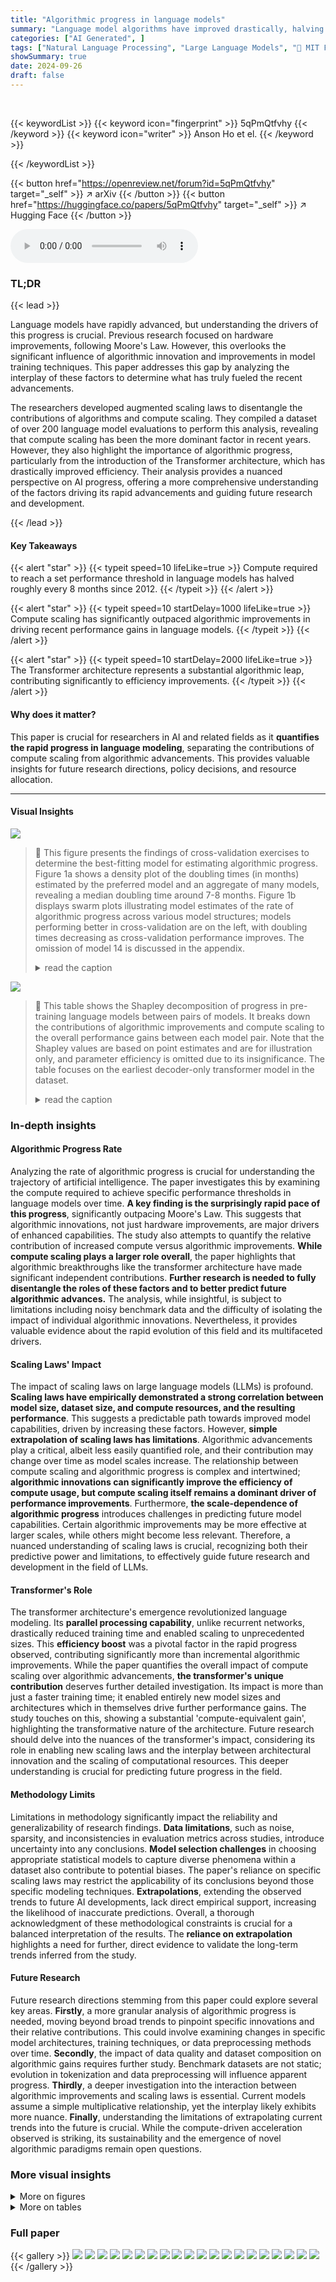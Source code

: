 ```yaml
---
title: "Algorithmic progress in language models"
summary: "Language model algorithms have improved drastically, halving compute needs every 8 months since 2012, surpassing Moore's Law; however, compute scaling, not algorithms, drove most recent performance ga..."
categories: ["AI Generated", ]
tags: ["Natural Language Processing", "Large Language Models", "🏢 MIT FutureTech",]
showSummary: true
date: 2024-09-26
draft: false
---
```


<br>

{{< keywordList >}}
{{< keyword icon="fingerprint" >}} 5qPmQtfvhy {{< /keyword >}}
{{< keyword icon="writer" >}} Anson Ho et el. {{< /keyword >}}
 
{{< /keywordList >}}

{{< button href="https://openreview.net/forum?id=5qPmQtfvhy" target="_self" >}}
↗ arXiv
{{< /button >}}
{{< button href="https://huggingface.co/papers/5qPmQtfvhy" target="_self" >}}
↗ Hugging Face
{{< /button >}}



<audio controls>
    <source src="https://ai-paper-reviewer.com/5qPmQtfvhy/podcast.wav" type="audio/wav">
    Your browser does not support the audio element.
</audio>


### TL;DR


{{< lead >}}

Language models have rapidly advanced, but understanding the drivers of this progress is crucial.  Previous research focused on hardware improvements, following Moore's Law. However, this overlooks the significant influence of algorithmic innovation and improvements in model training techniques. This paper addresses this gap by analyzing the interplay of these factors to determine what has truly fueled the recent advancements. 



The researchers developed augmented scaling laws to disentangle the contributions of algorithms and compute scaling. They compiled a dataset of over 200 language model evaluations to perform this analysis, revealing that compute scaling has been the more dominant factor in recent years. However, they also highlight the importance of algorithmic progress, particularly from the introduction of the Transformer architecture, which has drastically improved efficiency.  Their analysis provides a nuanced perspective on AI progress, offering a more comprehensive understanding of the factors driving its rapid advancements and guiding future research and development.

{{< /lead >}}


#### Key Takeaways

{{< alert "star" >}}
{{< typeit speed=10 lifeLike=true >}} Compute required to reach a set performance threshold in language models has halved roughly every 8 months since 2012. {{< /typeit >}}
{{< /alert >}}

{{< alert "star" >}}
{{< typeit speed=10 startDelay=1000 lifeLike=true >}} Compute scaling has significantly outpaced algorithmic improvements in driving recent performance gains in language models. {{< /typeit >}}
{{< /alert >}}

{{< alert "star" >}}
{{< typeit speed=10 startDelay=2000 lifeLike=true >}} The Transformer architecture represents a substantial algorithmic leap, contributing significantly to efficiency improvements. {{< /typeit >}}
{{< /alert >}}

#### Why does it matter?
This paper is crucial for researchers in AI and related fields as it **quantifies the rapid progress in language modeling**, separating the contributions of compute scaling from algorithmic advancements.  This provides valuable insights for future research directions, policy decisions, and resource allocation.

------
#### Visual Insights



![](https://ai-paper-reviewer.com/5qPmQtfvhy/figures_4_1.jpg)

> 🔼 This figure presents the findings of cross-validation exercises to determine the best-fitting model for estimating algorithmic progress.  Figure 1a shows a density plot of the doubling times (in months) estimated by the preferred model and an aggregate of many models, revealing a median doubling time around 7-8 months. Figure 1b displays swarm plots illustrating model estimates of the rate of algorithmic progress across various model structures; models performing better in cross-validation are on the left, with doubling times decreasing as cross-validation performance improves. The omission of model 14 is discussed in the appendix.
> <details>
> <summary>read the caption</summary>
> Figure 1: Estimates of algorithmic progress of models selected by cross validation. Figure 3a shows aggregated estimates over doubling times, and Figure 3b illustrates via swarm plots sorted from left to right in order of decreasing cross validation performance (increasing MSE test loss). Note that model 14 is omitted from Figure 3b-we elaborate on our reasoning in appendix J.2.
> </details>





![](https://ai-paper-reviewer.com/5qPmQtfvhy/tables_4_1.jpg)

> 🔼 This table shows the Shapley decomposition of progress in pre-training language models between pairs of models.  It breaks down the contributions of algorithmic improvements and compute scaling to the overall performance gains between each model pair.  Note that the Shapley values are based on point estimates and are for illustration only, and parameter efficiency is omitted due to its insignificance. The table focuses on the earliest decoder-only transformer model in the dataset.
> <details>
> <summary>read the caption</summary>
> Table 1: Attribution of progress to pre-training algorithmic progress and compute scaling between model pairs based on Shapley decomposition in linear space. Numbers may not all add up to 100% due to rounding. These Shapley values are based on point estimates from our preferred model and as such are meant for illustrative purposes only. We omit parameter efficiency improvements from the table since these are almost always 0% and not very informative. The Transformer here is by Baevski and Auli [2018] (the earliest decoder-only transformer we have in our dataset), who modify the original transformer architecture by Vaswani et al. [2017] to be decoder-only.
> </details>





### In-depth insights


#### Algorithmic Progress Rate
Analyzing the rate of algorithmic progress is crucial for understanding the trajectory of artificial intelligence.  The paper investigates this by examining the compute required to achieve specific performance thresholds in language models over time.  **A key finding is the surprisingly rapid pace of this progress**, significantly outpacing Moore's Law. This suggests that algorithmic innovations, not just hardware improvements, are major drivers of enhanced capabilities.  The study also attempts to quantify the relative contribution of increased compute versus algorithmic improvements.  **While compute scaling plays a larger role overall**, the paper highlights that algorithmic breakthroughs like the transformer architecture have made significant independent contributions.  **Further research is needed to fully disentangle the roles of these factors and to better predict future algorithmic advances.**  The analysis, while insightful, is subject to limitations including noisy benchmark data and the difficulty of isolating the impact of individual algorithmic innovations.  Nevertheless, it provides valuable evidence about the rapid evolution of this field and its multifaceted drivers.

#### Scaling Laws' Impact
The impact of scaling laws on large language models (LLMs) is profound.  **Scaling laws have empirically demonstrated a strong correlation between model size, dataset size, and compute resources, and the resulting performance**. This suggests a predictable path towards improved model capabilities, driven by increasing these factors.  However, **simple extrapolation of scaling laws has limitations**.  Algorithmic advancements play a critical, albeit less easily quantified role, and their contribution may change over time as model scales increase.  The relationship between compute scaling and algorithmic progress is complex and intertwined; **algorithmic innovations can significantly improve the efficiency of compute usage, but compute scaling itself remains a dominant driver of performance improvements**.  Furthermore, **the scale-dependence of algorithmic progress** introduces challenges in predicting future model capabilities.  Certain algorithmic improvements may be more effective at larger scales, while others might become less relevant. Therefore,  a nuanced understanding of scaling laws is crucial, recognizing both their predictive power and limitations, to effectively guide future research and development in the field of LLMs.

#### Transformer's Role
The transformer architecture's emergence revolutionized language modeling.  Its **parallel processing capability**, unlike recurrent networks, drastically reduced training time and enabled scaling to unprecedented sizes.  This **efficiency boost** was a pivotal factor in the rapid progress observed, contributing significantly more than incremental algorithmic improvements.  While the paper quantifies the overall impact of compute scaling over algorithmic advancements, **the transformer's unique contribution** deserves further detailed investigation. Its impact is more than just a faster training time; it enabled entirely new model sizes and architectures which in themselves drive further performance gains.  The study touches on this, showing a substantial 'compute-equivalent gain', highlighting the transformative nature of the architecture. Future research should delve into the nuances of the transformer's impact, considering its role in enabling new scaling laws and the interplay between architectural innovation and the scaling of computational resources.  This deeper understanding is crucial for predicting future progress in the field.

#### Methodology Limits
Limitations in methodology significantly impact the reliability and generalizability of research findings.  **Data limitations**, such as noise, sparsity, and inconsistencies in evaluation metrics across studies, introduce uncertainty into any conclusions.  **Model selection challenges** in choosing appropriate statistical models to capture diverse phenomena within a dataset also contribute to potential biases. The paper's reliance on specific scaling laws may restrict the applicability of its conclusions beyond those specific modeling techniques. **Extrapolations**, extending the observed trends to future AI developments, lack direct empirical support, increasing the likelihood of inaccurate predictions.  Overall, a thorough acknowledgment of these methodological constraints is crucial for a balanced interpretation of the results. The **reliance on extrapolation** highlights a need for further, direct evidence to validate the long-term trends inferred from the study.

#### Future Research
Future research directions stemming from this paper could explore several key areas.  **Firstly**, a more granular analysis of algorithmic progress is needed, moving beyond broad trends to pinpoint specific innovations and their relative contributions. This could involve examining changes in specific model architectures, training techniques, or data preprocessing methods over time.  **Secondly**,  the impact of data quality and dataset composition on algorithmic gains requires further study.  Benchmark datasets are not static; evolution in tokenization and data preprocessing will influence apparent progress. **Thirdly**, a deeper investigation into the interaction between algorithmic improvements and scaling laws is essential.  Current models assume a simple multiplicative relationship, yet the interplay likely exhibits more nuance.  **Finally**, understanding the limitations of extrapolating current trends into the future is crucial.  While the compute-driven acceleration observed is striking, its sustainability and the emergence of novel algorithmic paradigms remain open questions.


### More visual insights

<details>
<summary>More on figures
</summary>


![](https://ai-paper-reviewer.com/5qPmQtfvhy/figures_4_2.jpg)

> 🔼 The left panel shows the estimated doubling times for effective compute from algorithmic progress before and after different cutoff years (2016-2020).  Shorter doubling times after the cutoff year suggest an acceleration in algorithmic progress, while longer doubling times imply deceleration. The right panel visualizes the relative contributions of compute scaling and algorithmic progress to the overall growth of effective compute, using data from Sevilla et al. (2022) and the aggregated doubling time estimate from the paper.  The plot also includes the physical training compute values for some notable language models.
> <details>
> <summary>read the caption</summary>
> Figure 2: Left: Comparison of estimated doubling times for effective compute from algorithmic progress, before and after set cutoff years from 2016–2020. Shorter doubling times in the “post” period relative to “pre” indicate an acceleration in the rate of algorithmic progress after that cutoff year. Longer doubling times indicate a deceleration. Right: A stylized illustration of the relative contribution of compute scaling and algorithmic progress to effective compute. The physical compute contribution is estimated from the doubling times in Sevilla et al. [2022], and the algorithmic progress contribution is based on the aggregated doubling time estimate across model specifications (see section 3.1). We further plot the physical training compute values for several notable models (e.g., GPT-2) in their publication years.
> </details>



![](https://ai-paper-reviewer.com/5qPmQtfvhy/figures_7_1.jpg)

> 🔼 Figure 3 presents the analysis of doubling times in algorithmic progress for language models, based on model selection using cross-validation.  Subfigure (a) shows the aggregated estimates of doubling times, while subfigure (b) provides swarm plots showing the distribution of doubling time estimates across different model structures, sorted by their cross-validation performance (in increasing mean squared error). Note that Model 14 is excluded from subfigure (b), with explanations provided in Appendix J.2.
> <details>
> <summary>read the caption</summary>
> Figure 3: Estimates of algorithmic progress of models selected by cross validation. Figure 3a shows aggregated estimates over doubling times, and Figure 3b illustrates via swarm plots sorted from left to right in order of decreasing cross validation performance (increasing MSE test loss). Note that model 14 is omitted from Figure 3b-we elaborate on our reasoning in appendix J.2.
> </details>



![](https://ai-paper-reviewer.com/5qPmQtfvhy/figures_12_1.jpg)

> 🔼 This figure shows the relative compute needed to achieve the same perplexity as Megatron-LM and ALiBi models over time.  The left panel shows that to match Megatron-LM's performance, the compute needed has halved approximately every 11.7 months. The right panel shows a similar trend for ALiBi, with compute halving roughly every 16.6 months.  The size of the circles reflects the compute used during training.
> <details>
> <summary>read the caption</summary>
> Figure 4: Relative compute (relative to baseline model) used to train models that achieve the same evaluated perplexity as Megatron-LM and ALiBi respectively. Doubling times of effective compute are 11.7 and 16.6 months using least squares regression for Megatron-LM (cross-entropy range 2.87-3.06) and ALiBi (cross-entropy range 1.18-1.34), respectively. Circles are proportional to the compute used during training.
> </details>



![](https://ai-paper-reviewer.com/5qPmQtfvhy/figures_13_1.jpg)

> 🔼 This figure shows the compute-equivalent gain obtained from switching from Kaplan et al.'s scaling law to Chinchilla's scaling law. The x-axis represents the training compute, and the y-axis shows the compute-equivalent multiplier. It shows that the compute-equivalent gain increases as the training compute increases, and that GPT-3 and PaLM models already used parameter-to-token ratios that were close to the optimal values suggested by Kaplan et al.
> <details>
> <summary>read the caption</summary>
> Figure 5: Compute equivalent multiplier from optimal scaling from switching from Kaplan et al. [2020] to Chinchilla (Hoffmann et al. [2022]) scaling laws as a function of training compute for dense autoregressive transformer models. Note that GPT-3 and PaLM (540B) use around 1.7 and 1.44 tokens/parameter respectively, close to what the Kaplan scaling laws recommend, suggesting that Kaplan-scaling was close to what was practiced at the time.
> </details>



![](https://ai-paper-reviewer.com/5qPmQtfvhy/figures_14_1.jpg)

> 🔼 This figure presents the results of cross-validation analysis for different model structures used to estimate the rate of algorithmic progress in language models.  Panel (a) shows the distribution of doubling time estimates from the preferred model and aggregated estimates across all models. Panel (b) uses swarm plots to illustrate the model estimates for different model structures, ordered by cross-validation performance (from best to worst).  Note that model 14 is excluded from (b), with the reason explained in Appendix J.2.
> <details>
> <summary>read the caption</summary>
> Figure 1: Estimates of algorithmic progress of models selected by cross validation. Figure 3a shows aggregated estimates over doubling times, and Figure 3b illustrates via swarm plots sorted from left to right in order of decreasing cross validation performance (increasing MSE test loss). Note that model 14 is omitted from Figure 3b-we elaborate on our reasoning in appendix J.2.
> </details>



![](https://ai-paper-reviewer.com/5qPmQtfvhy/figures_15_1.jpg)

> 🔼 This figure shows the results of cross-validation for different models used to estimate algorithmic progress.  Figure 1a presents a density plot of doubling times for effective compute, comparing the core estimates from the preferred model and the aggregation of all considered models. Figure 1b uses swarm plots to show the robustness of the doubling time estimates across various model specifications, ordered by cross-validation performance.  Figure 1c summarizes the different model structures and degrees of freedom. The core analysis focuses on the doubling time of compute and data efficiency improvements due to algorithmic progress in pre-training.
> <details>
> <summary>read the caption</summary>
> Figure 1: Estimates of algorithmic progress of models selected by cross validation. Figure 3a shows aggregated estimates over doubling times, and Figure 3b illustrates via swarm plots sorted from left to right in order of decreasing cross validation performance (increasing MSE test loss). Note that model 14 is omitted from Figure 3b-we elaborate on our reasoning in appendix J.2.
> </details>



![](https://ai-paper-reviewer.com/5qPmQtfvhy/figures_16_1.jpg)

> 🔼 This figure shows the log perplexity of over 231 language models plotted against their publication date.  The size of each point corresponds to the amount of compute used in training that model. The models are categorized by whether they were evaluated on WikiText or Penn Treebank. The plot visually demonstrates the rapid decrease in perplexity (improvement in performance) and the massive increase in compute used over time.
> <details>
> <summary>read the caption</summary>
> Figure 8: Log of perplexity of models used in our work, of over 231 language models analyzed in our work spanning over 8 orders of magnitude of compute, with each shape representing a model. The size of the shape is proportional to the compute used during training. Comparable perplexity evaluations are curated from the existing literature and from our own evaluations.
> </details>



![](https://ai-paper-reviewer.com/5qPmQtfvhy/figures_18_1.jpg)

> 🔼 This figure shows the distribution of vocabulary sizes across the three benchmarks used in the study: PTB, WT2, and WT103. The x-axis represents the vocabulary size, and the y-axis represents the number of models. The figure helps to visualize the concentration of models around certain vocabulary sizes within each benchmark.  It highlights the prevalence of certain vocabulary size ranges within each dataset used for the language modeling experiments.
> <details>
> <summary>read the caption</summary>
> Figure 9: Histogram showing the most common vocabulary sizes for models in our dataset, separated by benchmark.
> </details>



![](https://ai-paper-reviewer.com/5qPmQtfvhy/figures_30_1.jpg)

> 🔼 The left panel shows the estimated doubling times for effective compute before and after different cutoff years. The shorter doubling times in the period after the cutoff year indicate an acceleration in the rate of algorithmic progress. Conversely, the longer doubling times suggest a deceleration. The right panel shows a stylized illustration of how compute scaling and algorithmic progress contribute to the effective compute.  The physical compute contribution is estimated from the doubling time found by Sevilla et al (2022). The contribution from algorithmic progress is based on the aggregated doubling times obtained across various model specifications, which are explained in section 3.1 of the paper. The figure also includes the physical training compute values for some notable models at the time of their publication.
> <details>
> <summary>read the caption</summary>
> Figure 2: Left: Comparison of estimated doubling times for effective compute from algorithmic progress, before and after set cutoff years from 2016–2020. Shorter doubling times in the 'post' period relative to 'pre' indicate an acceleration in the rate of algorithmic progress after that cutoff year. Longer doubling times indicate a deceleration. Right: A stylized illustration of the relative contribution of compute scaling and algorithmic progress to effective compute. The physical compute contribution is estimated from the doubling times in Sevilla et al. [2022], and the algorithmic progress contribution is based on the aggregated doubling time estimate across model specifications (see section 3.1). We further plot the physical training compute values for several notable models (e.g., GPT-2) in their publication years.
> </details>



![](https://ai-paper-reviewer.com/5qPmQtfvhy/figures_31_1.jpg)

> 🔼 This figure presents the results of the cross-validation analysis used to select the best statistical model for estimating the rate of algorithmic progress.  Panel (a) shows the distribution of doubling time estimates from the preferred model and from an aggregation across all models considered. Panel (b) displays a swarm plot showing the doubling time estimates for various model structures sorted from best to worst cross-validation performance.  Model 14 is excluded from this plot for reasons detailed in Appendix J.2. 
> <details>
> <summary>read the caption</summary>
> Figure 1: Estimates of algorithmic progress of models selected by cross validation. Figure 3a shows aggregated estimates over doubling times, and Figure 3b illustrates via swarm plots sorted from left to right in order of decreasing cross validation performance (increasing MSE test loss). Note that model 14 is omitted from Figure 3b-we elaborate on our reasoning in appendix J.2.
> </details>



</details>




<details>
<summary>More on tables
</summary>


![](https://ai-paper-reviewer.com/5qPmQtfvhy/tables_6_1.jpg)
> 🔼 This table shows the decomposition of progress in language models between pairs of models into the contributions of algorithmic progress and compute scaling using the Shapley value decomposition method. The table focuses on the relative contributions of these two factors and omits parameter efficiency due to its negligible contribution.
> <details>
> <summary>read the caption</summary>
> Table 1: Attribution of progress to pre-training algorithmic progress and compute scaling between model pairs based on Shapley decomposition in linear space. Numbers may not all add up to 100% due to rounding. These Shapley values are based on point estimates from our preferred model and as such are meant for illustrative purposes only. We omit parameter efficiency improvements from the table since these are almost always 0% and not very informative. The Transformer here is by Baevski and Auli [2018] (the earliest decoder-only transformer we have in our dataset), who modify the original transformer architecture by Vaswani et al. [2017] to be decoder-only.
> </details>

![](https://ai-paper-reviewer.com/5qPmQtfvhy/tables_14_1.jpg)
> 🔼 This table shows the decomposition of progress into pre-training algorithmic progress and compute scaling for different model pairs.  The Shapley value decomposition method is used to quantify the relative contributions of each factor.  Note that parameter efficiency improvements are omitted due to their consistently negligible values. The table uses the earliest decoder-only transformer model available in the dataset as a reference point for comparison.
> <details>
> <summary>read the caption</summary>
> Table 1: Attribution of progress to pre-training algorithmic progress and compute scaling between model pairs based on Shapley decomposition in linear space. Numbers may not all add up to 100% due to rounding. These Shapley values are based on point estimates from our preferred model and as such are meant for illustrative purposes only. We omit parameter efficiency improvements from the table since these are almost always 0% and not very informative. The Transformer here is by Baevski and Auli [2018] (the earliest decoder-only transformer we have in our dataset), who modify the original transformer architecture by Vaswani et al. [2017] to be decoder-only.
> </details>

![](https://ai-paper-reviewer.com/5qPmQtfvhy/tables_15_1.jpg)
> 🔼 This table presents the results of a Shapley value decomposition analysis of the relative contributions of pre-training algorithmic progress and compute scaling to performance improvements between pairs of language models.  It shows the percentage contribution of each factor for various model pairs, highlighting the increasing importance of compute scaling over time. Note that some values may not sum to 100% due to rounding.
> <details>
> <summary>read the caption</summary>
> Table 1: Attribution of progress to pre-training algorithmic progress and compute scaling between model pairs based on Shapley decomposition in linear space. Numbers may not all add up to 100% due to rounding. These Shapley values are based on point estimates from our preferred model and as such are meant for illustrative purposes only. We omit parameter efficiency improvements from the table since these are almost always 0% and not very informative. The Transformer here is by Baevski and Auli [2018] (the earliest decoder-only transformer we have in our dataset), who modify the original transformer architecture by Vaswani et al. [2017] to be decoder-only.
> </details>

![](https://ai-paper-reviewer.com/5qPmQtfvhy/tables_18_1.jpg)
> 🔼 This table presents the results of a Shapley value decomposition analysis showing the relative contributions of algorithmic progress and compute scaling to the improvements in language model performance between different pairs of models.  The analysis decomposes the progress into percentage contributions from improvements in algorithmic efficiency and the scaling up of compute resources.  It is important to note that the Shapley values are based on point estimates from the authors' preferred model and are intended for illustrative purposes only.
> <details>
> <summary>read the caption</summary>
> Table 1: Attribution of progress to pre-training algorithmic progress and compute scaling between model pairs based on Shapley decomposition in linear space. Numbers may not all add up to 100% due to rounding. These Shapley values are based on point estimates from our preferred model and as such are meant for illustrative purposes only. We omit parameter efficiency improvements from the table since these are almost always 0% and not very informative. The Transformer here is by Baevski and Auli [2018] (the earliest decoder-only transformer we have in our dataset), who modify the original transformer architecture by Vaswani et al. [2017] to be decoder-only.
> </details>

![](https://ai-paper-reviewer.com/5qPmQtfvhy/tables_19_1.jpg)
> 🔼 This table shows the relative contributions of pre-training algorithmic progress and compute scaling to performance gains between pairs of language models.  The values are calculated using a Shapley decomposition, which is a technique for fairly assigning the contribution of each factor when their effects are intertwined. Note that parameter efficiency improvements are not shown because they are nearly always zero. The table uses the earliest decoder-only transformer in the dataset as a reference point.
> <details>
> <summary>read the caption</summary>
> Table 1: Attribution of progress to pre-training algorithmic progress and compute scaling between model pairs based on Shapley decomposition in linear space. Numbers may not all add up to 100% due to rounding. These Shapley values are based on point estimates from our preferred model and as such are meant for illustrative purposes only. We omit parameter efficiency improvements from the table since these are almost always 0% and not very informative. The Transformer here is by Baevski and Auli [2018] (the earliest decoder-only transformer we have in our dataset), who modify the original transformer architecture by Vaswani et al. [2017] to be decoder-only.
> </details>

![](https://ai-paper-reviewer.com/5qPmQtfvhy/tables_21_1.jpg)
> 🔼 This table presents the results of a Shapley value decomposition analysis, which is used to attribute the improvements in language models to either algorithmic progress or compute scaling. The table shows the relative contribution of each factor for several model pairs, considering different starting points and comparing performance gains. Note that due to rounding the values may not always add up to 100%.
> <details>
> <summary>read the caption</summary>
> Table 1: Attribution of progress to pre-training algorithmic progress and compute scaling between model pairs based on Shapley decomposition in linear space. Numbers may not all add up to 100% due to rounding. These Shapley values are based on point estimates from our preferred model and as such are meant for illustrative purposes only. We omit parameter efficiency improvements from the table since these are almost always 0% and not very informative. The Transformer here is by Baevski and Auli [2018] (the earliest decoder-only transformer we have in our dataset), who modify the original transformer architecture by Vaswani et al. [2017] to be decoder-only.
> </details>

![](https://ai-paper-reviewer.com/5qPmQtfvhy/tables_21_2.jpg)
> 🔼 This table presents a Shapley decomposition of the relative contributions of algorithmic progress and compute scaling to the performance gains observed between pairs of language models.  It shows the percentage of performance improvement attributed to each factor for various pairs of models, illustrating the changing balance of these two drivers over time. Note that the Shapley values are based on point estimates and may not always sum to 100% due to rounding.
> <details>
> <summary>read the caption</summary>
> Table 1: Attribution of progress to pre-training algorithmic progress and compute scaling between model pairs based on Shapley decomposition in linear space. Numbers may not all add up to 100% due to rounding. These Shapley values are based on point estimates from our preferred model and as such are meant for illustrative purposes only. We omit parameter efficiency improvements from the table since these are almost always 0% and not very informative. The Transformer here is by Baevski and Auli [2018] (the earliest decoder-only transformer we have in our dataset), who modify the original transformer architecture by Vaswani et al. [2017] to be decoder-only.
> </details>

![](https://ai-paper-reviewer.com/5qPmQtfvhy/tables_23_1.jpg)
> 🔼 This table presents a Shapley value decomposition of the contributions of algorithmic progress and compute scaling to the overall progress between different pairs of language models. The Shapley values show the relative contribution of each factor, with parameter efficiency improvements omitted as they are consistently near 0%.  The table also notes that the transformer used refers to a specific decoder-only version from 2018 that modifies the original 2017 transformer.
> <details>
> <summary>read the caption</summary>
> Table 1: Attribution of progress to pre-training algorithmic progress and compute scaling between model pairs based on Shapley decomposition in linear space. Numbers may not all add up to 100% due to rounding. These Shapley values are based on point estimates from our preferred model and as such are meant for illustrative purposes only. We omit parameter efficiency improvements from the table since these are almost always 0% and not very informative. The Transformer here is by Baevski and Auli [2018] (the earliest decoder-only transformer we have in our dataset), who modify the original transformer architecture by Vaswani et al. [2017] to be decoder-only.
> </details>

![](https://ai-paper-reviewer.com/5qPmQtfvhy/tables_24_1.jpg)
> 🔼 This table shows the decomposition of progress in pre-training language models into compute scaling and algorithmic progress for several model pairs.  Shapley values are used to attribute the improvements between models to either compute scaling or algorithmic progress.  Parameter efficiency improvements are not shown because they are consistently near 0%. The earliest decoder-only transformer model is used as a reference point for the transformer architecture.
> <details>
> <summary>read the caption</summary>
> Table 1: Attribution of progress to pre-training algorithmic progress and compute scaling between model pairs based on Shapley decomposition in linear space. Numbers may not all add up to 100% due to rounding. These Shapley values are based on point estimates from our preferred model and as such are meant for illustrative purposes only. We omit parameter efficiency improvements from the table since these are almost always 0% and not very informative. The Transformer here is by Baevski and Auli [2018] (the earliest decoder-only transformer we have in our dataset), who modify the original transformer architecture by Vaswani et al. [2017] to be decoder-only.
> </details>

![](https://ai-paper-reviewer.com/5qPmQtfvhy/tables_28_1.jpg)
> 🔼 This table shows the relative contributions of pre-training algorithmic progress and compute scaling to the performance gains between pairs of language models.  The Shapley decomposition method is used to attribute the improvements. Note that parameter efficiency gains are omitted due to near-zero values in most cases. The table also specifies the specific transformer model used as a reference point.
> <details>
> <summary>read the caption</summary>
> Table 1: Attribution of progress to pre-training algorithmic progress and compute scaling between model pairs based on Shapley decomposition in linear space. Numbers may not all add up to 100% due to rounding. These Shapley values are based on point estimates from our preferred model and as such are meant for illustrative purposes only. We omit parameter efficiency improvements from the table since these are almost always 0% and not very informative. The Transformer here is by Baevski and Auli [2018] (the earliest decoder-only transformer we have in our dataset), who modify the original transformer architecture by Vaswani et al. [2017] to be decoder-only.
> </details>

![](https://ai-paper-reviewer.com/5qPmQtfvhy/tables_29_1.jpg)
> 🔼 This table shows the relative contribution of algorithmic progress and compute scaling to the performance improvement between pairs of language models.  The Shapley decomposition method is used to fairly allocate the progress between the two factors.  Parameter efficiency is omitted because it's consistently negligible. The table highlights the significant impact of the Transformer architecture.
> <details>
> <summary>read the caption</summary>
> Table 1: Attribution of progress to pre-training algorithmic progress and compute scaling between model pairs based on Shapley decomposition in linear space. Numbers may not all add up to 100% due to rounding. These Shapley values are based on point estimates from our preferred model and as such are meant for illustrative purposes only. We omit parameter efficiency improvements from the table since these are almost always 0% and not very informative. The Transformer here is by Baevski and Auli [2018] (the earliest decoder-only transformer we have in our dataset), who modify the original transformer architecture by Vaswani et al. [2017] to be decoder-only.
> </details>

![](https://ai-paper-reviewer.com/5qPmQtfvhy/tables_31_1.jpg)
> 🔼 This table shows the relative contributions of algorithmic progress and compute scaling to the performance improvements observed between pairs of language models.  The Shapley decomposition method is used to attribute the gains. Note that parameter efficiency improvements are omitted because they are consistently near 0%. The table uses the earliest decoder-only transformer model as a reference point.
> <details>
> <summary>read the caption</summary>
> Table 1: Attribution of progress to pre-training algorithmic progress and compute scaling between model pairs based on Shapley decomposition in linear space. Numbers may not all add up to 100% due to rounding. These Shapley values are based on point estimates from our preferred model and as such are meant for illustrative purposes only. We omit parameter efficiency improvements from the table since these are almost always 0% and not very informative. The Transformer here is by Baevski and Auli [2018] (the earliest decoder-only transformer we have in our dataset), who modify the original transformer architecture by Vaswani et al. [2017] to be decoder-only.
> </details>

</details>




### Full paper

{{< gallery >}}
<img src="https://ai-paper-reviewer.com/5qPmQtfvhy/1.png" class="grid-w50 md:grid-w33 xl:grid-w25" />
<img src="https://ai-paper-reviewer.com/5qPmQtfvhy/2.png" class="grid-w50 md:grid-w33 xl:grid-w25" />
<img src="https://ai-paper-reviewer.com/5qPmQtfvhy/3.png" class="grid-w50 md:grid-w33 xl:grid-w25" />
<img src="https://ai-paper-reviewer.com/5qPmQtfvhy/4.png" class="grid-w50 md:grid-w33 xl:grid-w25" />
<img src="https://ai-paper-reviewer.com/5qPmQtfvhy/5.png" class="grid-w50 md:grid-w33 xl:grid-w25" />
<img src="https://ai-paper-reviewer.com/5qPmQtfvhy/6.png" class="grid-w50 md:grid-w33 xl:grid-w25" />
<img src="https://ai-paper-reviewer.com/5qPmQtfvhy/7.png" class="grid-w50 md:grid-w33 xl:grid-w25" />
<img src="https://ai-paper-reviewer.com/5qPmQtfvhy/8.png" class="grid-w50 md:grid-w33 xl:grid-w25" />
<img src="https://ai-paper-reviewer.com/5qPmQtfvhy/9.png" class="grid-w50 md:grid-w33 xl:grid-w25" />
<img src="https://ai-paper-reviewer.com/5qPmQtfvhy/10.png" class="grid-w50 md:grid-w33 xl:grid-w25" />
<img src="https://ai-paper-reviewer.com/5qPmQtfvhy/11.png" class="grid-w50 md:grid-w33 xl:grid-w25" />
<img src="https://ai-paper-reviewer.com/5qPmQtfvhy/12.png" class="grid-w50 md:grid-w33 xl:grid-w25" />
<img src="https://ai-paper-reviewer.com/5qPmQtfvhy/13.png" class="grid-w50 md:grid-w33 xl:grid-w25" />
<img src="https://ai-paper-reviewer.com/5qPmQtfvhy/14.png" class="grid-w50 md:grid-w33 xl:grid-w25" />
<img src="https://ai-paper-reviewer.com/5qPmQtfvhy/15.png" class="grid-w50 md:grid-w33 xl:grid-w25" />
<img src="https://ai-paper-reviewer.com/5qPmQtfvhy/16.png" class="grid-w50 md:grid-w33 xl:grid-w25" />
<img src="https://ai-paper-reviewer.com/5qPmQtfvhy/17.png" class="grid-w50 md:grid-w33 xl:grid-w25" />
<img src="https://ai-paper-reviewer.com/5qPmQtfvhy/18.png" class="grid-w50 md:grid-w33 xl:grid-w25" />
<img src="https://ai-paper-reviewer.com/5qPmQtfvhy/19.png" class="grid-w50 md:grid-w33 xl:grid-w25" />
<img src="https://ai-paper-reviewer.com/5qPmQtfvhy/20.png" class="grid-w50 md:grid-w33 xl:grid-w25" />
{{< /gallery >}}